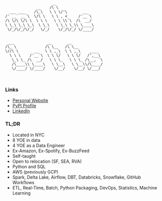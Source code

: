```
                     __                 
              __    /\ \                
  ___ ___    /\_\   \ \ \/'\       __   
/' __` __`\  \/\ \   \ \ , <     /'__`\ 
/\ \/\ \/\ \  \ \ \   \ \ \\`\  /\  __/ 
\ \_\ \_\ \_\  \ \_\   \ \_\ \_\\ \____\
 \/_/\/_/\/_/   \/_/    \/_/\/_/ \/____/
                                        
                                        
 ___               __       __              
/\_ \             /\ \__   /\ \__           
\//\ \       __   \ \ ,_\  \ \ ,_\    ____  
  \ \ \    /'__`\  \ \ \/   \ \ \/   /',__\ 
   \_\ \_ /\  __/   \ \ \_   \ \ \_ /\__, `\
   /\____\\ \____\   \ \__\   \ \__\\/\____/
   \/____/ \/____/    \/__/    \/__/ \/___/ 
                                            
                                            

```

### Links

- [Personal Website](https://michaelthomasletts.github.io/)
- [PyPI Profile](https://pypi.org/user/lettsmt/)
- [LinkedIn](https://www.linkedin.com/in/lettsmichael/)

### TL;DR

- Located in NYC
- 8 YOE in data
- 4 YOE as a Data Engineer
- Ex-Amazon, Ex-Spotify, Ex-BuzzFeed
- Self-taught
- Open to relocation (SF, SEA, RVA)
- Python and SQL
- AWS (previously GCP)
- Spark, Delta Lake, Airflow, DBT, Databricks, Snowflake, GitHub Workflows
- ETL, Real-Time, Batch, Python Packaging, DevOps, Statistics, Machine Learning